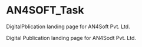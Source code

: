 # AN4SOFT_Task
DigitalPblication landing page for AN4Soft Pvt. Ltd.

Digital Publication landing page for AN4Sodt Pvt. Ltd.
